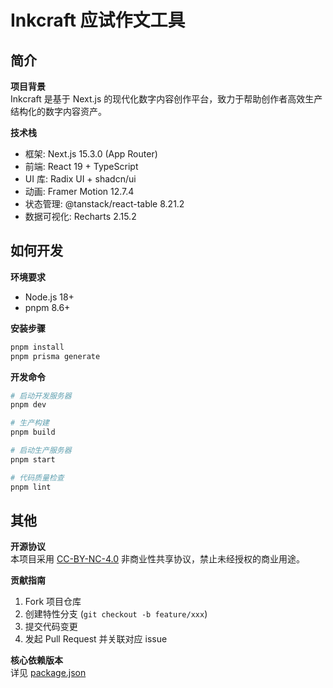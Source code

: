 # Inkcraft 应试作文工具

## 简介

**项目背景**  
Inkcraft 是基于 Next.js 的现代化数字内容创作平台，致力于帮助创作者高效生产结构化的数字内容资产。

**技术栈**  
- 框架: Next.js 15.3.0 (App Router)
- 前端: React 19 + TypeScript
- UI 库: Radix UI + shadcn/ui
- 动画: Framer Motion 12.7.4
- 状态管理: @tanstack/react-table 8.21.2
- 数据可视化: Recharts 2.15.2

## 如何开发

**环境要求**  
- Node.js 18+  
- pnpm 8.6+

**安装步骤**
```bash
pnpm install
pnpm prisma generate
```

**开发命令**
```bash
# 启动开发服务器
pnpm dev

# 生产构建
pnpm build

# 启动生产服务器
pnpm start

# 代码质量检查
pnpm lint
```

## 其他

**开源协议**  
本项目采用 [CC-BY-NC-4.0](https://creativecommons.org/licenses/by-nc/4.0/deed.zh) 非商业性共享协议，禁止未经授权的商业用途。

**贡献指南**  
1. Fork 项目仓库  
2. 创建特性分支 (`git checkout -b feature/xxx`)  
3. 提交代码变更  
4. 发起 Pull Request 并关联对应 issue

**核心依赖版本**  
详见 [package.json](./package.json)
